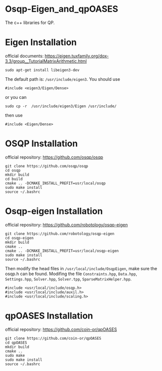 # Osqp-Eigen_and_qpOASES
The c++ libraries for QP.

# Eigen Installation

official documents: https://eigen.tuxfamily.org/dox-3.3/group__TutorialMatrixArithmetic.html

```
sudo apt-get install libeigen3-dev
```

The default path is: `/usr/include/eigen3`. You should use

```
#include <eigen3/Eigen/Dense>
```

or you can 

```
sudo cp -r  /usr/include/eigen3/Eigen /usr/include/
```

then use 

```
#include <Eigen/Dense>
```

# OSQP Installation

official repository: https://github.com/osqp/osqp

```
git clone https://github.com/osqp/osqp
cd osqp
mkdir build
cd build
cmake .. -DCMAKE_INSTALL_PREFIT=usr/local/osqp
sudo make install
source ~/.bashrc
```

# Osqp-eigen Installation

official repository: https://github.com/robotology/osqp-eigen

```
git clone https://github.com/robotology/osqp-eigen
cd osqp-eigen
mkdir build
cmake ..
cmake .. -DCMAKE_INSTALL_PREFIT=usr/local/osqp-eigen
sudo make install
source ~/.bashrc
```

Then modify the head files in `/usr/local/include/OsqpEigen`, make sure the osqp.h can be found. Modifing the file `Constraints.hpp`, `Data.hpp`, `Settings.hpp`, `Solver.hpp`, `Solver.tpp`, `SparseMatrixHelper.hpp`.

```
#include <usr/local/include/osqp.h>
#include <usr/local/include/auxil.h>
#include <usr/local/include/scaling.h>
```

# qpOASES Installation

official repository: https://github.com/coin-or/qpOASES

```
git clone https://github.com/coin-or/qpOASES
cd qpOASES
mkdir build
cmake ..
sudo make 
sudo make install
source ~/.bashrc
```
